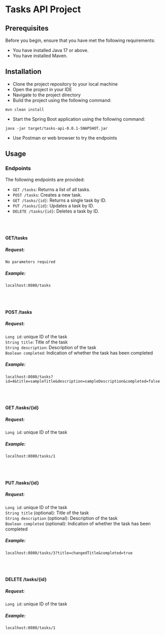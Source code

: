 # Tasks API Project

## Prerequisites
Before you begin, ensure that you have met the following requirements:
- You have installed Java 17 or above.
- You have installed Maven.

## Installation
- Clone the project repository to your local machine
- Open the project in your IDE
- Navigate to the project directory
- Build the project using the following command:    
``` 
mvn clean install
 ```
- Start the Spring Boot application using the following command:    
 ```
 java -jar target/tasks-api-0.0.1-SNAPSHOT.jar
 ```

- Use Postman or web browser to try the endpoints


## Usage

### Endpoints
The following endpoints are provided:
- `GET /tasks`: Returns a list of all tasks.
- `POST /tasks`: Creates a new task.
- `GET /tasks/{id}`: Returns a single task by ID.
- `PUT /tasks/{id}`: Updates a task by ID.
- `DELETE /tasks/{id}`: Deletes a task by ID.

<br>
<br>

#### GET/tasks
##### Request:
    No parameters required  
##### Example:    
    localhost:8080/tasks

<br>
<br>

#### POST /tasks
##### Request:
`Long id`: unique ID of the task    
`String title`: Title of the task   
`String description`: Description of the task   
`Boolean completed`: Indication of whether the task has been completed  
##### Example:
```
localhost:8080/tasks?id=4&title=sampleTitle&description=sampleDescription&completed=false
```

<br>
<br>

#### GET /tasks/{id}
##### Request:
`Long id`: unique ID of the task
##### Example:
```
localhost:8080/tasks/1
```

<br>
<br>

#### PUT /tasks/{id}
##### Request:
`Long id`: unique ID of the task    
`String title` (optional): Title of the task    
`String description` (optional): Description of the task     
`Boolean completed` (optional): Indication of whether the task has been completed  
##### Example:
```
localhost:8080/tasks/3?title=changedTitle&completed=true
```

<br>
<br>

#### DELETE /tasks/{id}
##### Request:
`Long id`: unique ID of the task    
##### Example:
```
localhost:8080/tasks/1
```